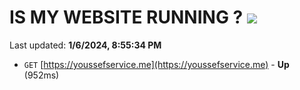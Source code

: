 # IS MY WEBSITE RUNNING ? [![](https://img.shields.io/static/v1?label=Sponsor&message=%E2%9D%A4&logo=GitHub&color=%23fe8e86)](https://github.com/sponsors/<username>)

Last updated: **1/6/2024, 8:55:34 PM**

- `GET` [https://youssefservice.me](https://youssefservice.me) - **Up** (952ms)
